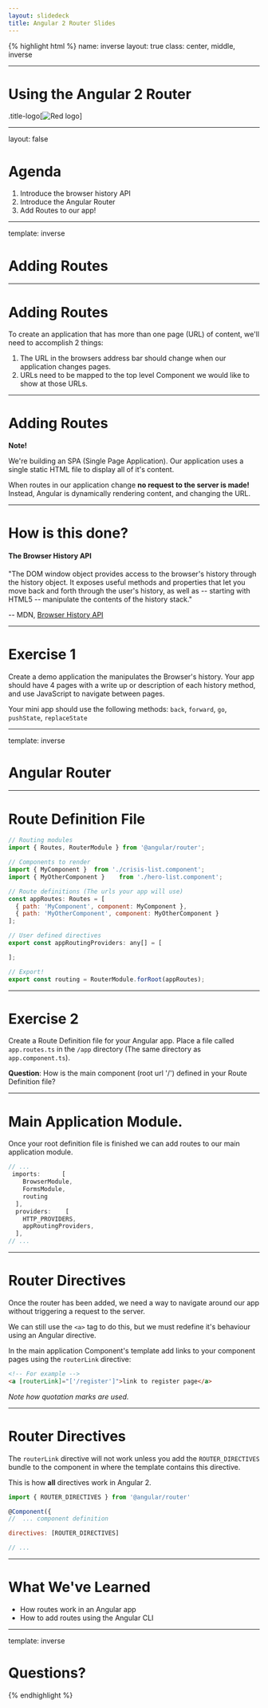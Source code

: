 ```yaml
---
layout: slidedeck
title: Angular 2 Router Slides
---
```


{% highlight html %}
name: inverse
layout: true
class: center, middle, inverse

---

# Using the Angular 2 Router

.title-logo[![Red logo](/public/img/red-logo-white.svg)]

---

layout: false

# Agenda

1. Introduce the browser history API
2. Introduce the Angular Router
3. Add Routes to our app!

---
template: inverse

# Adding Routes

---
# Adding Routes

To create an application that has more than one page (URL) of content, we'll need to accomplish 2 things:

1. The URL in the browsers address bar should change when our application changes pages.
2. URLs need to be mapped to the top level Component we would like to show at those URLs.

---

# Adding Routes

**Note!**

We're building an SPA (Single Page Application). Our application uses a single static HTML file to display all of it's content.

When routes in our application change **no request to the server is made!** Instead, Angular is dynamically rendering content, and changing the URL.

---

# How is this done?

#### The Browser History API
"The DOM window object provides access to the browser's history through the history object. It exposes useful methods and properties that let you move back and forth through the user's history, as well as -- starting with HTML5 -- manipulate the contents of the history stack."

-- MDN, [Browser History API](https://developer.mozilla.org/en-US/docs/Web/API/History_API)


---

# Exercise 1

Create a demo application the manipulates the Browser's history. Your app should have 4 pages with a write up or description
of each history method, and use JavaScript to navigate between pages.

Your mini app should use the following methods: `back`, `forward`, `go`, `pushState`, `replaceState`

---
template: inverse

# Angular Router

---

# Route Definition File

```js
// Routing modules
import { Routes, RouterModule } from '@angular/router';

// Components to render
import { MyComponent }  from './crisis-list.component';
import { MyOtherComponent }    from './hero-list.component';

// Route definitions (The urls your app will use)
const appRoutes: Routes = [
  { path: 'MyComponent', component: MyComponent },
  { path: 'MyOtherComponent', component: MyOtherComponent }
];

// User defined directives
export const appRoutingProviders: any[] = [

];

// Export!
export const routing = RouterModule.forRoot(appRoutes);
```

---

# Exercise 2

Create a Route Definition file for your Angular app. Place a file called `app.routes.ts` in the `/app` directory
(The same directory as `app.component.ts`).

**Question**: How is the main component (root url '/') defined in your Route Definition file?

---

# Main Application Module.

Once your root definition file is finished we can add routes to our main application module.

```js
// ...
 imports:      [
    BrowserModule,
    FormsModule,
    routing
  ],
  providers:    [
    HTTP_PROVIDERS,
    appRoutingProviders,
  ],
// ...
```

---

# Router Directives

Once the router has been added, we need a way to navigate around our app without triggering a request to the server.

We can still use the `<a>` tag to do this, but we must redefine it's behaviour using an Angular directive.

In the main application Component's template add links to your component pages
using the `routerLink` directive:

```html
<!-- For example -->
<a [routerLink]="['/register']">link to register page</a>

```

*Note how quotation marks are used.*

---

# Router Directives

The `routerLink` directive will not work unless you add the `ROUTER_DIRECTIVES` bundle
to the component in where the template contains this directive.

This is how **all** directives work in Angular 2.

```js
import { ROUTER_DIRECTIVES } from '@angular/router'

@Component({
//  ... component definition

directives: [ROUTER_DIRECTIVES]

// ...

```

---

# What We've Learned

- How routes work in an Angular app
- How to add routes using the Angular CLI

---

template: inverse

# Questions?

{% endhighlight %}
